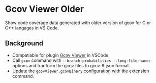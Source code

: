 # Gcov Viewer Older

Show code coverage data generated with older version of gcov for C or C++ langages in VS Code.

## Background
- Compatiable for plugin [Gcov Viewer](https://github.com/JacquesLucke/gcov-viewer) in VSCode.
- Call `gcov` command with `--branch-probabilities --long-file-names` options and tranform the gcov files to gcov-9 json format.
- Update the `gcovViewer.gcovBinary` configuration with the extension command.